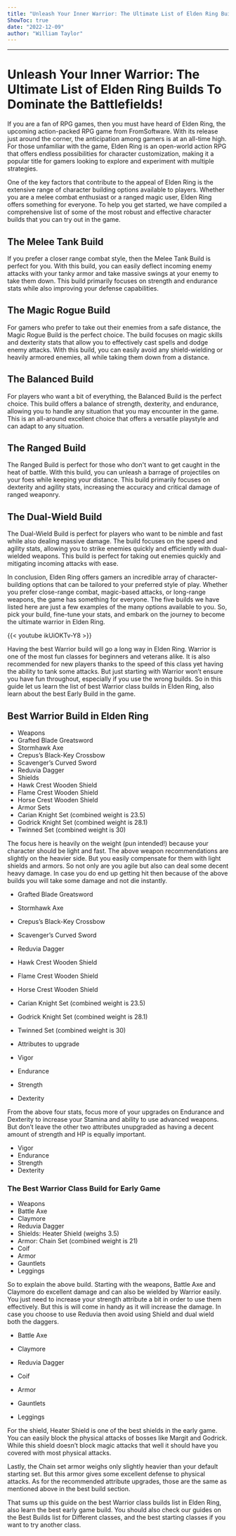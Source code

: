 ```yaml
---
title: "Unleash Your Inner Warrior: The Ultimate List of Elden Ring Builds To Dominate the Battlefields!"
ShowToc: true 
date: "2022-12-09"
author: "William Taylor"
---
```

*****
# Unleash Your Inner Warrior: The Ultimate List of Elden Ring Builds To Dominate the Battlefields!

If you are a fan of RPG games, then you must have heard of Elden Ring, the upcoming action-packed RPG game from FromSoftware. With its release just around the corner, the anticipation among gamers is at an all-time high. For those unfamiliar with the game, Elden Ring is an open-world action RPG that offers endless possibilities for character customization, making it a popular title for gamers looking to explore and experiment with multiple strategies.

One of the key factors that contribute to the appeal of Elden Ring is the extensive range of character building options available to players. Whether you are a melee combat enthusiast or a ranged magic user, Elden Ring offers something for everyone. To help you get started, we have compiled a comprehensive list of some of the most robust and effective character builds that you can try out in the game.

## The Melee Tank Build

If you prefer a closer range combat style, then the Melee Tank Build is perfect for you. With this build, you can easily deflect incoming enemy attacks with your tanky armor and take massive swings at your enemy to take them down. This build primarily focuses on strength and endurance stats while also improving your defense capabilities.

## The Magic Rogue Build

For gamers who prefer to take out their enemies from a safe distance, the Magic Rogue Build is the perfect choice. The build focuses on magic skills and dexterity stats that allow you to effectively cast spells and dodge enemy attacks. With this build, you can easily avoid any shield-wielding or heavily armored enemies, all while taking them down from a distance.

## The Balanced Build

For players who want a bit of everything, the Balanced Build is the perfect choice. This build offers a balance of strength, dexterity, and endurance, allowing you to handle any situation that you may encounter in the game. This is an all-around excellent choice that offers a versatile playstyle and can adapt to any situation.

## The Ranged Build

The Ranged Build is perfect for those who don't want to get caught in the heat of battle. With this build, you can unleash a barrage of projectiles on your foes while keeping your distance. This build primarily focuses on dexterity and agility stats, increasing the accuracy and critical damage of ranged weaponry.

## The Dual-Wield Build

The Dual-Wield Build is perfect for players who want to be nimble and fast while also dealing massive damage. The build focuses on the speed and agility stats, allowing you to strike enemies quickly and efficiently with dual-wielded weapons. This build is perfect for taking out enemies quickly and mitigating incoming attacks with ease.

In conclusion, Elden Ring offers gamers an incredible array of character-building options that can be tailored to your preferred style of play. Whether you prefer close-range combat, magic-based attacks, or long-range weapons, the game has something for everyone. The five builds we have listed here are just a few examples of the many options available to you. So, pick your build, fine-tune your stats, and embark on the journey to become the ultimate warrior in Elden Ring.

{{< youtube ikUiOKTv-Y8 >}} 



Having the best Warrior build will go a long way in Elden Ring. Warrior is one of the most fun classes for beginners and veterans alike. It is also recommended for new players thanks to the speed of this class yet having the ability to tank some attacks. But just starting with Warrior won’t ensure you have fun throughout, especially if you use the wrong builds. So in this guide let us learn the list of best Warrior class builds in Elden Ring, also learn about the best Early Build in the game.
 
## Best Warrior Build in Elden Ring
 

 
- Weapons
 - Grafted Blade Greatsword
 - Stormhawk Axe
 - Crepus’s Black-Key Crossbow
 - Scavenger’s Curved Sword
 - Reduvia Dagger
 - Shields
 - Hawk Crest Wooden Shield
 - Flame Crest Wooden Shield
 - Horse Crest Wooden Shield
 - Armor Sets
 - Carian Knight Set (combined weight is 23.5)
 - Godrick Knight Set (combined weight is 28.1)
 - Twinned Set (combined weight is 30)

 
The focus here is heavily on the weight (pun intended!) because your character should be light and fast. The above weapon recommendations are slightly on the heavier side. But you easily compensate for them with light shields and armors. So not only are you agile but also can deal some decent heavy damage. In case you do end up getting hit then because of the above builds you will take some damage and not die instantly.
 
- Grafted Blade Greatsword
 - Stormhawk Axe
 - Crepus’s Black-Key Crossbow
 - Scavenger’s Curved Sword
 - Reduvia Dagger

 
- Hawk Crest Wooden Shield
 - Flame Crest Wooden Shield
 - Horse Crest Wooden Shield

 
- Carian Knight Set (combined weight is 23.5)
 - Godrick Knight Set (combined weight is 28.1)
 - Twinned Set (combined weight is 30)

 
- Attributes to upgrade
 - Vigor
 - Endurance
 - Strength
 - Dexterity

 
From the above four stats, focus more of your upgrades on Endurance and Dexterity to increase your Stamina and ability to use advanced weapons. But don’t leave the other two attributes unupgraded as having a decent amount of strength and HP is equally important.
 
- Vigor
 - Endurance
 - Strength
 - Dexterity

 
### The Best Warrior Class Build for Early Game
 
- Weapons
 - Battle Axe
 - Claymore
 - Reduvia Dagger
 - Shields: Heater Shield (weighs 3.5)
 - Armor: Chain Set (combined weight is 21)
 - Coif
 - Armor
 - Gauntlets
 - Leggings

 
So to explain the above build. Starting with the weapons, Battle Axe and Claymore do excellent damage and can also be wielded by Warrior easily. You just need to increase your strength attribute a bit in order to use them effectively. But this is will come in handy as it will increase the damage. In case you choose to use Reduvia then avoid using Shield and dual wield both the daggers.
 
- Battle Axe
 - Claymore
 - Reduvia Dagger

 
- Coif
 - Armor
 - Gauntlets
 - Leggings

 
For the shield, Heater Shield is one of the best shields in the early game. You can easily block the physical attacks of bosses like Margit and Godrick. While this shield doesn’t block magic attacks that well it should have you covered with most physical attacks.
 
Lastly, the Chain set armor weighs only slightly heavier than your default starting set. But this armor gives some excellent defense to physical attacks.
As for the recommended attribute upgrades, those are the same as mentioned above in the best build section.
 
That sums up this guide on the best Warrior class builds list in Elden Ring, also learn the best early game build. You should also check our guides on the Best Builds list for Different classes, and the best starting classes if you want to try another class.



